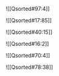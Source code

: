 
![[Qsorted#97:4]]

![[Qsorted#17:85]]

![[Qsorted#40:15]]

![[Qsorted#16:2]]

![[Qsorted#70:4]]

![[Qsorted#78:38]]